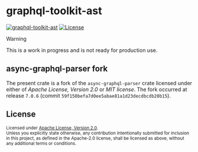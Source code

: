 # graphql-toolkit-ast

[![graphql-toolkit-ast](https://img.shields.io/crates/v/graphql-toolkit-ast)](https://crates.io/crates/graphql-toolkit-ast)
[![License](https://img.shields.io/badge/License-Apache_2.0-blue.svg)](./LICENSE)

> [!Warning]
> This is a work in progress and is not ready for production use.

## async-graphql-parser fork

The present crate is a fork of the `async-graphql-parser` crate licensed under either of _Apache License, Version 2.0_
or _MIT license_. The fork occurred at release `7.0.6` (commit `59f150befa7d0ee5abae81a1d23decdbcdb20b15`).

## License

<sup>
Licensed under <a href="LICENSE">Apache License, Version 2.0</a>.
</sup>

<br>

<sub>
Unless you explicitly state otherwise, any contribution intentionally submitted
for inclusion in this project, as defined in the Apache-2.0 license, shall be 
licensed as above, without any additional terms or conditions.
</sub>
